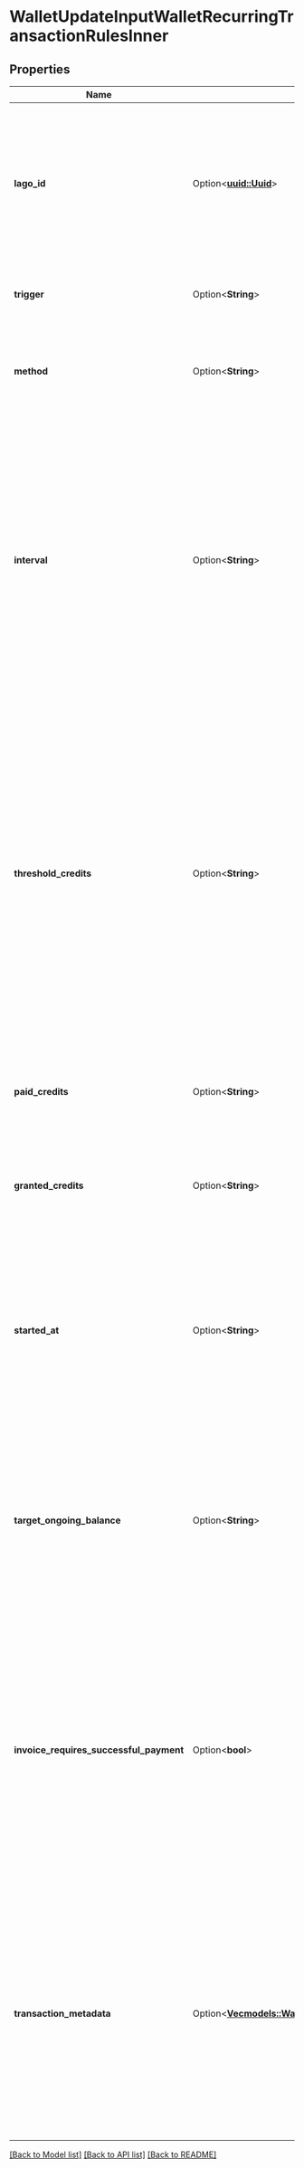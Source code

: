 # WalletUpdateInputWalletRecurringTransactionRulesInner

## Properties

Name | Type | Description | Notes
------------ | ------------- | ------------- | -------------
**lago_id** | Option<[**uuid::Uuid**](uuid::Uuid.md)> | A unique identifier for the recurring transaction rule in the Lago application. Can be used to update a recurring transaction rule. | [optional]
**trigger** | Option<**String**> | The trigger. Possible values are `interval` or `threshold`. | [optional]
**method** | Option<**String**> | The method used for recurring top-up. Possible values are `fixed` or `target`. | [optional]
**interval** | Option<**String**> | The interval used for recurring top-up. It represents the frequency at which automatic top-up occurs. The interval can be one of the following values: `weekly`, `monthly`, `quarterly` or `yearly`. Required only when trigger is set to `interval`. | [optional]
**threshold_credits** | Option<**String**> | The threshold for recurring top-ups is the value at which an automatic top-up is triggered. For example, if this threshold is set at 10 credits, an automatic top-up will occur whenever the wallet balance falls to or below 10 credits. Required only when trigger is set to `threshold`. | [optional]
**paid_credits** | Option<**String**> | The number of paid credits. Required only if there is no granted credits. | [optional]
**granted_credits** | Option<**String**> | The number of free granted credits. Required only if there is no paid credits. | [optional]
**started_at** | Option<**String**> | The effective start date for recurring top-ups. This date should be provided in ISO 8601 datetime format and expressed in Coordinated Universal Time (UTC). | [optional]
**target_ongoing_balance** | Option<**String**> | The target ongoing balance is the value set for the ongoing balance to be reached by the automatic top-up. Required only when trigger is set to `target`. | [optional]
**invoice_requires_successful_payment** | Option<**bool**> | A boolean setting that, when set to true, delays issuing an invoice for a wallet top-up until a successful payment is made; if false, the invoice is issued immediately upon wallet top-up, regardless of the payment status. Default value of false. | [optional]
**transaction_metadata** | Option<[**Vec<models::WalletCreateInputWalletRecurringTransactionRulesInnerTransactionMetadataInner>**](WalletCreateInput_wallet_recurring_transaction_rules_inner_transaction_metadata_inner.md)> | This optional field allows you to store a list of key-value pairs containing additional information or custom attributes. These key-value pairs will populate the metadata of the wallet transactions triggered by this rule. | [optional]

[[Back to Model list]](../README.md#documentation-for-models) [[Back to API list]](../README.md#documentation-for-api-endpoints) [[Back to README]](../README.md)



